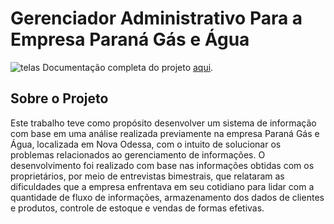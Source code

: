 # Gerenciador Administrativo Para a Empresa Paraná Gás e Água
![telas](https://user-images.githubusercontent.com/81399071/124798980-64eff500-df2a-11eb-8ea1-c53b5aae6c24.png)
Documentação completa do projeto [aqui](https://drive.google.com/drive/u/0/folders/11lAApdsWBylxmZGAG5Tb1_heZZqYnmAx).


## Sobre o Projeto
Este trabalho teve como propósito desenvolver um sistema de informação com base em uma análise realizada previamente na empresa Paraná Gás e Água, localizada em Nova Odessa, com o intuito de solucionar os problemas relacionados ao gerenciamento de informações. O desenvolvimento foi realizado com base nas informações obtidas com os proprietários, por meio de entrevistas bimestrais, que relataram as dificuldades que a empresa enfrentava em seu cotidiano para lidar com a quantidade de fluxo de informações, armazenamento dos dados de clientes e produtos, controle de estoque e vendas de formas efetivas.

